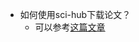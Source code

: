 - 如何使用sci-hub下载论文？
    - 可以参考[这篇文章](https://app.yinxiang.com/shard/s63/nl/13797828/34ff38ce-44f1-4911-8e18-00a6ebe1f7a7)
